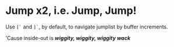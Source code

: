 # Jump x2, i.e. Jump, Jump!

Use `` [` `` and `` ]` ``, by default, to navigate jumplist by buffer increments.

'Cause inside-out is ***wiggity, wiggity, wiggity wack***
